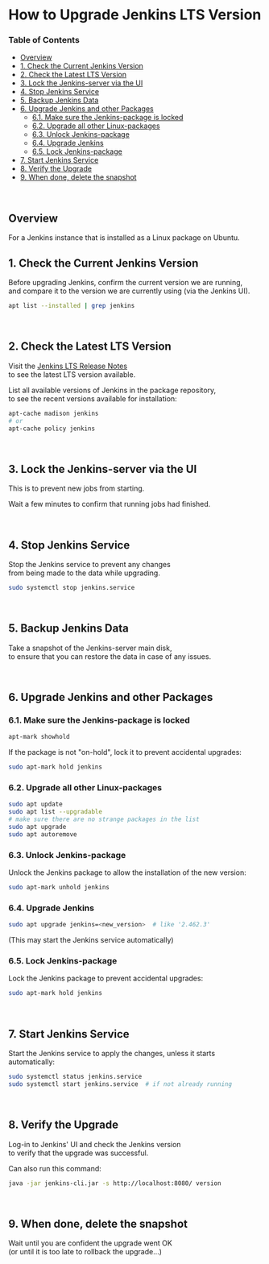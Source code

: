# How to Upgrade Jenkins LTS Version <!-- omit in toc -->

### Table of Contents <!-- omit in toc -->
- [Overview](#overview)
- [1. Check the Current Jenkins Version](#1-check-the-current-jenkins-version)
- [2. Check the Latest LTS Version](#2-check-the-latest-lts-version)
- [3. Lock the Jenkins-server via the UI](#3-lock-the-jenkins-server-via-the-ui)
- [4. Stop Jenkins Service](#4-stop-jenkins-service)
- [5. Backup Jenkins Data](#5-backup-jenkins-data)
- [6. Upgrade Jenkins and other Packages](#6-upgrade-jenkins-and-other-packages)
  - [6.1. Make sure the Jenkins-package is locked](#61-make-sure-the-jenkins-package-is-locked)
  - [6.2. Upgrade all other Linux-packages](#62-upgrade-all-other-linux-packages)
  - [6.3. Unlock Jenkins-package](#63-unlock-jenkins-package)
  - [6.4. Upgrade Jenkins](#64-upgrade-jenkins)
  - [6.5. Lock Jenkins-package](#65-lock-jenkins-package)
- [7. Start Jenkins Service](#7-start-jenkins-service)
- [8. Verify the Upgrade](#8-verify-the-upgrade)
- [9. When done, delete the snapshot](#9-when-done-delete-the-snapshot)

&nbsp;

## Overview

For a Jenkins instance that is installed as a Linux package on Ubuntu.

## 1. Check the Current Jenkins Version

Before upgrading Jenkins, confirm the current version we are running, \
and compare it to the version we are currently using (via the Jenkins UI).

```bash
apt list --installed | grep jenkins
```

&nbsp;

## 2. Check the Latest LTS Version

Visit the [Jenkins LTS Release Notes](https://www.jenkins.io/changelog-stable/) \
to see the latest LTS version available.

List all available versions of Jenkins in the package repository, \
to see the recent versions available for installation:

```bash
apt-cache madison jenkins
# or
apt-cache policy jenkins
```

&nbsp;

## 3. Lock the Jenkins-server via the UI

This is to prevent new jobs from starting.

Wait a few minutes to confirm that running jobs had finished.

&nbsp;

## 4. Stop Jenkins Service

Stop the Jenkins service to prevent any changes \
from being made to the data while upgrading.

```bash
sudo systemctl stop jenkins.service
```

&nbsp;

## 5. Backup Jenkins Data

Take a snapshot of the Jenkins-server main disk, \
to ensure that you can restore the data in case of any issues.

&nbsp;

## 6. Upgrade Jenkins and other Packages

### 6.1. Make sure the Jenkins-package is locked

```bash
apt-mark showhold
```

If the package is not "on-hold", lock it to prevent accidental upgrades:

```bash
sudo apt-mark hold jenkins
```

### 6.2. Upgrade all other Linux-packages

```bash
sudo apt update
sudo apt list --upgradable
# make sure there are no strange packages in the list
sudo apt upgrade
sudo apt autoremove
```

### 6.3. Unlock Jenkins-package

Unlock the Jenkins package to allow the installation of the new version:

```bash
sudo apt-mark unhold jenkins
```

### 6.4. Upgrade Jenkins

```bash
sudo apt upgrade jenkins=<new_version>  # like '2.462.3'
```
(This may start the Jenkins service automatically)

### 6.5. Lock Jenkins-package

Lock the Jenkins package to prevent accidental upgrades:

```bash
sudo apt-mark hold jenkins
```

&nbsp;

## 7. Start Jenkins Service

Start the Jenkins service to apply the changes, unless it starts automatically:

```bash
sudo systemctl status jenkins.service
sudo systemctl start jenkins.service  # if not already running
```

&nbsp;

## 8. Verify the Upgrade

Log-in to Jenkins' UI and check the Jenkins version \
to verify that the upgrade was successful.

Can also run this command:

```bash
java -jar jenkins-cli.jar -s http://localhost:8080/ version
```

&nbsp;

## 9. When done, delete the snapshot

Wait until you are confident the upgrade went OK \
(or until it is too late to rollback the upgrade...)

&nbsp;
